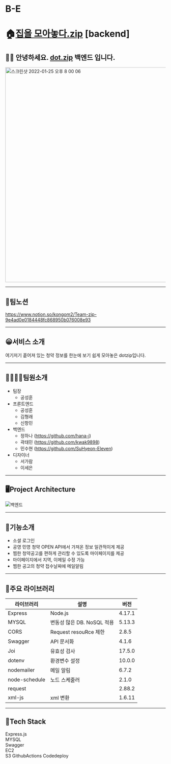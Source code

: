 # B-E

# 🏠[집을 모아놓다.zip](https://www.dotzip.today) [backend]

## 🙋‍♀️ 안녕하세요. [dot.zip](https://www.kkuljohab.com/) 백엔드 입니다.

<img width="673" alt="스크린샷 2022-01-25 오후 8 00 06" src="https://user-images.githubusercontent.com/80023108/150964817-baf6912d-46f3-4f66-a4c2-b596945846cc.png">

---

## 🐥팀노션

https://www.notion.so/kongom2/Team-zip-9e4ad0e0184448fc868950b076008e93

---

## 😀서비스 소개

여기저기 흩어져 있는 청약 정보를 한눈에 보기 쉽게 모아놓은 dotzip입니다.

---

## 👨‍👩‍👧‍👧팀원소개

- 팀장
  - 공성훈
- 프론트엔드
  - 공성훈
  - 김형래
  - 신항민
- 백엔드
  - 정하나 (https://github.com/hana-j)
  - 곽태민 (https://github.com/kwak9898)
  - 민수현 (https://github.com/SuHyeon-Eleven)
- 디자이너
  - 서가람
  - 이세은

---

## 🖥Project Architecture

![백엔드](https://user-images.githubusercontent.com/80023108/150957823-87a08bd6-52cb-4721-9a6b-7e6395bbae46.png)

---

## 🌠기능소개

- 소셜 로그인
- 공영 민영 청약 OPEN API에서 가져온 정보 일관적이게 제공
- 찜한 청약공고를 편하게 관리할 수 있도록 마이페이지를 제공
- 마이페이지에서 지역, 이메일 수정 가능
- 찜한 공고의 청약 접수날짜에 메일알림

---

## 📕주요 라이브러리

| 라이브러리    | 설명                       | 버전   |
| ------------- | -------------------------- | ------ |
| Express       | Node.js                    | 4.17.1 |
| MYSQL         | 변동성 많은 DB. NoSQL 적용 | 5.13.3 |
| CORS          | Request resouRce 제한      | 2.8.5  |
| Swagger       | API 문서화                 | 4.1.6  |
| Joi           | 유효성 검사                | 17.5.0 |
| dotenv        | 환경변수 설정              | 10.0.0 |
| nodemailer    | 메일 알림                  | 6.7.2  |
| node-schedule | 노드 스케줄러              | 2.1.0  |
| request       |                            | 2.88.2 |
| xml-js        | xml 변환                   | 1.6.11 |

---

## 📌Tech Stack

Express.js  
MYSQL  
Swagger  
EC2  
S3
GithubActions
Codedeploy
